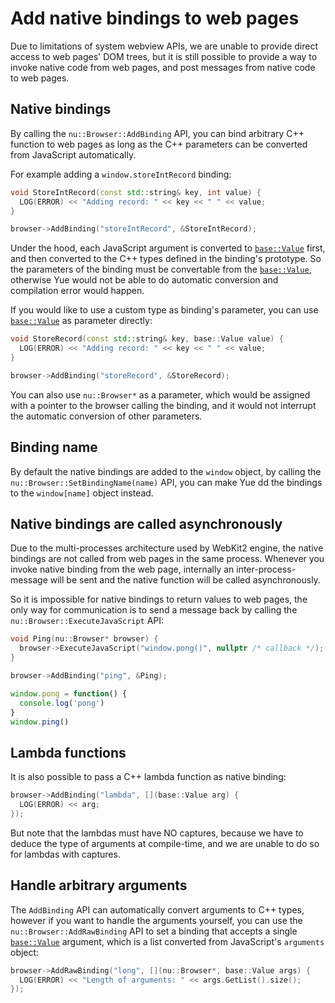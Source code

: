 # Add native bindings to web pages

Due to limitations of system webview APIs, we are unable to provide direct
access to web pages' DOM trees, but it is still possible to provide a way to
invoke native code from web pages, and post messages from native code to web
pages.

## Native bindings

By calling the `nu::Browser::AddBinding` API, you can bind arbitrary C++
function to web pages as long as the C++ parameters can be converted from
JavaScript automatically.

For example adding a `window.storeIntRecord` binding:

```c++
void StoreIntRecord(const std::string& key, int value) {
  LOG(ERROR) << "Adding record: " << key << " " << value;
}

browser->AddBinding("storeIntRecord", &StoreIntRecord);
```

Under the hood, each JavaScript argument is converted to [`base::Value`][value]
first, and then converted to the C++ types defined in the binding's prototype.
So the parameters of the binding must be convertable from the
[`base::Value`][value], otherwise Yue would not be able to do automatic
conversion and compilation error would happen.

If you would like to use a custom type as binding's parameter, you can use
[`base::Value`][value] as parameter directly:

```c++
void StoreRecord(const std::string& key, base::Value value) {
  LOG(ERROR) << "Adding record: " << key << " " << value;
}

browser->AddBinding("storeRecord", &StoreRecord);
```

You can also use `nu::Browser*` as a parameter, which would be assigned with
a pointer to the browser calling the binding, and it would not interrupt the
automatic conversion of other parameters.

## Binding name

By default the native bindings are added to the `window` object, by calling the
`nu::Browser::SetBindingName(name)` API, you can make Yue dd the bindings to
the `window[name]` object instead.

## Native bindings are called asynchronously

Due to the multi-processes architecture used by WebKit2 engine, the native
bindings are not called from web pages in the same process. Whenever you invoke
native binding from the web page, internally an inter-process-message will be
sent and the native function will be called asynchronously.

So it is impossible for native bindings to return values to web pages, the only
way for communication is to send a message back by calling the
`nu::Browser::ExecuteJavaScript` API:

```c++
void Ping(nu::Browser* browser) {
  browser->ExecuteJavaScript("window.pong()", nullptr /* callback */);
}

browser->AddBinding("ping", &Ping);
```


```js
window.pong = function() {
  console.log('pong')
}
window.ping()
```

## Lambda functions

It is also possible to pass a C++ lambda function as native binding:

```c++
browser->AddBinding("lambda", [](base::Value arg) {
  LOG(ERROR) << arg;
});
```

But note that the lambdas must have NO captures, because we have to deduce the
type of arguments at compile-time, and we are unable to do so for lambdas with
captures.

## Handle arbitrary arguments

The `AddBinding` API can automatically convert arguments to C++ types, however
if you want to handle the arguments yourself, you can use the
`nu::Browser::AddRawBinding` API to set a binding that accepts a single
[`base::Value`][value] argument, which is a list converted from JavaScript's
`arguments` object:

```c++
browser->AddRawBinding("long", [](nu::Browser*, base::Value args) {
  LOG(ERROR) << "Length of arguments: " << args.GetList().size();
});
```

[value]: https://cs.chromium.org/chromium/src/base/values.h?sq=package:chromium
